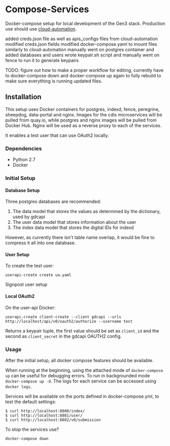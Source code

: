 Compose-Services
===

Docker-compose setup for local development of the Gen3 stack. Production use should use [cloud-automation](https://github.com/uc-cdis/cloud-automation).


added creds.json file as well as apis_configs files from cloud-automation
modified creds.json fields 
modified docker-compose.yaml to mount files similarly to cloud-automation
manually went on postgres container and added databases and users 
wrote keypair.sh script and manually went on fence to run it to generate keypairs

TODO: figure out how to make a proper workflow for editing, currently have to docker-compose down and docker-compose up again to fully rebuild to make sure everything is running updated files.




  







## Installation

This setup uses Docker containers for postgres, indexd, fence, peregrine, sheepdog, data-portal and nginx. Images for the cdis microservices will be pulled from quay.io, while postgres and nginx images will be pulled from Docker Hub. Nginx will be used as a reverse proxy to each of the services. 

It enables a test user that can use OAuth2 locally.

### Dependencies

  - Python 2.7
  - Docker

### Initial Setup

#### Database Setup

Three postgres databases are recommended:
  1. The data model that stores the values as determined by the dictionary, used by gdcapi
  2. The user data model that stores information about the user
  3. The index data model that stores the digital IDs for indexd  

However, as currently there isn't table name overlap, it would be fine to compress it all into one database.

#### User Setup

To create the test user:
```
userapi-create create ua.yaml
```

Signpost user setup


#### Local OAuth2


On the user-api Docker:
```
userapi-create client-create --client gdcapi --urls http://localhost/api/v0/oauth2/authorize --username test
```

Returns a keypair tuple, the first value should be set as `client_id` and the second as `client_secret` in the gdcapi OAUTH2 config.

### Usage

After the initial setup, all docker compose features should be available.

When running at the beginning, using the attached mode of `docker-compose up` can be useful for debugging errors. To run in backgrounded mode `docker-compose up -d`. The logs for each service can be accessed using `docker logs`.


Services will be available on the ports defined in docker-compose.yml, to test the default settings:

```
$ curl http://localhost:8080/index/
$ curl http://localhost:8081/user/
$ curl http://localhost:8082/v0/submission
```

To stop the services use?
```
docker-compose down
```
